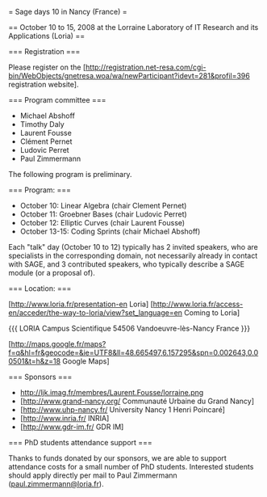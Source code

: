 = Sage days 10 in Nancy (France) =

== October 10 to 15, 2008 at the Lorraine Laboratory of IT Research and its Applications (Loria) ==

=== Registration ===

Please register on the [http://registration.net-resa.com/cgi-bin/WebObjects/gnetresa.woa/wa/newParticipant?idevt=281&profil=396 registration website].

=== Program committee ===

   * Michael Abshoff
   * Timothy Daly
   * Laurent Fousse
   * Clément Pernet
   * Ludovic Perret
   * Paul Zimmermann

The following program is preliminary.

=== Program: ===


   * October 10: Linear Algebra (chair Clement Pernet)
   * October 11: Groebner Bases (chair Ludovic Perret)
   * October 12: Elliptic Curves (chair Laurent Fousse)
   * October 13-15: Coding Sprints (chair Michael Abshoff)

Each "talk" day (October 10 to 12) typically has 2 invited speakers, who are
specialists in the corresponding domain, not necessarily already in contact
with SAGE, and 3 contributed speakers, who typically describe a SAGE module
(or a proposal of).

=== Location: ===

[http://www.loria.fr/presentation-en Loria] [http://www.loria.fr/access-en/acceder/the-way-to-loria/view?set_language=en Coming to Loria]


{{{
   LORIA
   Campus Scientifique
   54506 Vandoeuvre-lès-Nancy
   France
}}}

[http://maps.google.fr/maps?f=q&hl=fr&geocode=&ie=UTF8&ll=48.665497,6.157295&spn=0.002643,0.00501&t=h&z=18 Google Maps]


=== Sponsors ===

   * http://ljk.imag.fr/membres/Laurent.Fousse/lorraine.png
   * [http://www.grand-nancy.org/ Communauté Urbaine du Grand Nancy]
   * [http://www.uhp-nancy.fr/ University Nancy 1 Henri Poincaré]
   * [http://www.inria.fr/ INRIA]
   * [http://www.gdr-im.fr/ GDR IM]

=== PhD students attendance support ===

Thanks to funds donated by our sponsors, we are able to support attendance costs for a small number of PhD students.
Interested students should apply directly per mail to Paul Zimmermann (<paul.zimmermann@loria.fr>).
